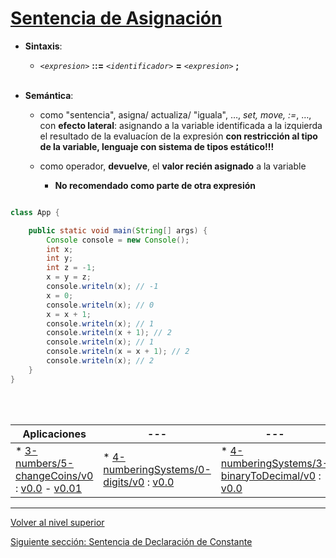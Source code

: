 # [Sentencia de Asignación](../u4assignmentStatement/README.md)






* **Sintaxis**:


	+ *`<expresion>`* **::=** *`<identificador>`* **=** *`<expresion>`* **;**
<br><br>
* **Semántica**:


	+ como "sentencia", asigna/ actualiza/ "iguala", …​, *set, move, :=*, …​, con **efecto lateral**: asignando a la variable identificada a la izquierda el resultado de la evaluacíon de la expresión **con restricción al tipo de la variable, lenguaje con sistema de tipos estático!!!**
	+ como operador, **devuelve**, el **valor recién asignado** a la variable
	
	
		- **No recomendado como parte de otra expresión**





```java

class App {

    public static void main(String[] args) {
        Console console = new Console();
        int x;
        int y;
        int z = -1;
        x = y = z;
        console.writeln(x); // -1
        x = 0;
        console.writeln(x); // 0
        x = x + 1;
        console.writeln(x); // 1
        console.writeln(x + 1); // 2
        console.writeln(x); // 1
        console.writeln(x = x + 1); // 2
        console.writeln(x); // 2
    }
}
```
<br><br>

| **Aplicaciones** |--- | --- | 
| --- | --- | --- | 
| * [3-numbers/5-changeCoins/v0](https://github.com/USantaTecla-0-domains/0-simpleDomains/blob/master/docs/3-numbers.md#5-changecoinsv0) : [v0.0](https://github.com/USantaTecla-tech-java/src/blob/main/src/main/java/es/usantatecla/a3_numbers/a5_changeCoins/v0_0/App.java) - [v0.01](https://github.com/USantaTecla-tech-java/src/blob/main/src/main/java/es/usantatecla/a3_numbers/a5_changeCoins/v0_01/App.java) | * [4-numberingSystems/0-digits/v0](https://github.com/USantaTecla-0-domains/0-simpleDomains/blob/master/docs/4-numberingSystems.md#0-digitsv0) : [v0.0](https://github.com/USantaTecla-tech-java/src/blob/main/src/main/java/es/usantatecla/a4_numberingSystems/a0_digits/v0_0/App.java) | * [4-numberingSystems/3-binaryToDecimal/v0](https://github.com/USantaTecla-0-domains/0-simpleDomains/blob/master/docs/4-numberingSystems.md#3-binaryToDecimalv0) : [v0.0](https://github.com/USantaTecla-tech-java/src/blob/main/src/main/java/es/usantatecla/a4_numberingSystems/a3_binaryToDecimal/v0_0/App.java) | 




---

[Volver al nivel superior](../README.md)

[Siguiente sección: Sentencia de Declaración de Constante](../u5constantDeclaration/README.md)
